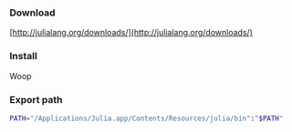 ### Download
[http://julialang.org/downloads/](http://julialang.org/downloads/)

### Install
Woop

### Export path
```bash
PATH="/Applications/Julia.app/Contents/Resources/julia/bin":"$PATH"
```
